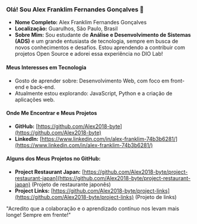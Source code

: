 ### Olá! Sou Alex Franklim Fernandes Gonçalves 👋

* **Nome Completo:** Alex Franklim Fernandes Gonçalves
* **Localização:** Guarulhos, São Paulo, Brasil
* **Sobre Mim:** Sou estudante de **Análise e Desenvolvimento de Sistemas (ADS)** e um grande entusiasta de tecnologia, sempre em busca de novos conhecimentos e desafios. Estou aprendendo a contribuir com projetos Open Source e adorei essa experiência no DIO Lab!

#### Meus Interesses em Tecnologia

* Gosto de aprender sobre: Desenvolvimento Web, com foco em front-end e back-end.
* Atualmente estou explorando: JavaScript, Python e a criação de aplicações web.

#### Onde Me Encontrar e Meus Projetos

* **GitHub:** [https://github.com/Alex2018-byte](https://github.com/Alex2018-byte)
* **LinkedIn:** [https://www.linkedin.com/in/alex-franklim-74b3b6281/](https://www.linkedin.com/in/alex-franklim-74b3b6281/)

#### Alguns dos Meus Projetos no GitHub:

* **Project Restaurant Japan:** [https://github.com/Alex2018-byte/project-restaurant-japan](https://github.com/Alex2018-byte/project-restaurant-japan) (Projeto de restaurante japonês)
* **Project Links:** [https://github.com/Alex2018-byte/project-links](https://github.com/Alex2018-byte/project-links) (Projeto de links)


"Acredito que a colaboração e o aprendizado contínuo nos levam mais longe! Sempre em frente!"
